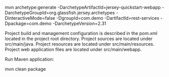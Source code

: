 mvn archetype:generate -DarchetypeArtifactId=jersey-quickstart-webapp -DarchetypeGroupId=org.glassfish.jersey.archetypes -DinteractiveMode=false -DgroupId=com.demo -DartifactId=rest-services -Dpackage=com.demo -DarchetypeVersion=2.31


Project build and management configuration is described in the pom.xml located in the project root directory.
Project sources are located under src/main/java.
Project resources are located under src/main/resources.
Project web application files are located under src/main/webapp.


Run Maven application:

mvn clean package